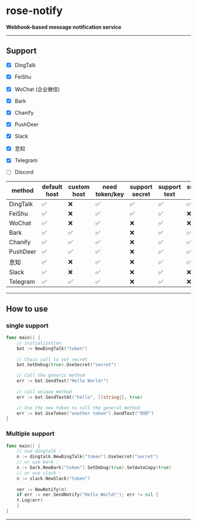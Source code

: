# rose-notify

**Webhook-based message notification service**

----

## Support

- [x] DingTalk
- [x] FeiShu
- [x] WoChat (企业微信)
- [x] Bark
- [x] Chanify
- [x] PushDeer
- [x] Slack
- [x] 息知
- [x] Telegram
- [ ] Discord


| method | default host | custom host | need token/key | support secret | support text | support title | support markdown | details                      |
|--------| --- |-------------|--------| --- | --- | --- | --- |------------------------------|
| DingTalk | ✅ | ❌           | ✅      | ✅ | ✅ | ✅ | ✅ | [README](dingtalk/README.md) |
| FeiShu | ✅ | ❌           | ✅      | ✅ | ✅ | ❌ | ❌ | [README](feishu/README.md)   |
| WoChat | ✅ | ❌           | ✅      | ❌ | ✅ | ❌ | ✅ | [README](wochat/README.md)   |
| Bark   | ✅ | ✅           | ✅      | ❌ | ✅ | ✅ | ❌ | [README](bark/README.md)     |
| Chanify | ✅ | ✅           | ✅      | ❌ | ✅ | ✅ | ❌ | [README](chanify/README.md)  |
| PushDeer | ✅ | ✅           | ✅      | ❌ | ✅ | ✅ | ✅ | [README](pushdeer/README.md) |
| 息知     | ✅ | ❌           | ✅      | ❌ | ✅ | ✅ | ✅ | [README](xizhi/README.md)    |
| Slack  | ✅ | ❌           | ✅      | ❌ | ✅ | ❌ | ❌ | [README](slack/README.md)    |
| Telegram | ✅ | ✅           | ✅      | ❌ | ✅ | ❌ | ✅ | [README](telegram/README.md) |

----

## How to use

### single support

```go
func main() {
	// initialization
	bot := NewDingTalk("token")
	
	// Chain call to set secret
	bot.SetDebug(true).UseSecret("secret")

	// Call the generic method
	err := bot.SendText("Hello World!")
	
	// call unique method
	err := bot.SendTextAt("hello", []string{}, true)

	// Use the new token to call the general method
	err := bot.UseToken("another token").SendText("你好")
}
```


### Multiple support

```go
func main() {
    // use dingtalk :
    n := dingtalk.NewDingTalk("token").UseSecret("secret")
    // or use bark :
    n := bark.NewBark("token").SetDebug(true).SetAutoCopy(true)
    // or use slack : 
    n := slack.NewSlack("token")
    
    ner := NewNotify(n)
    if err := ner.SendNotify("Hello World!"); err != nil {
    t.Log(err)
    }
}

```

----

